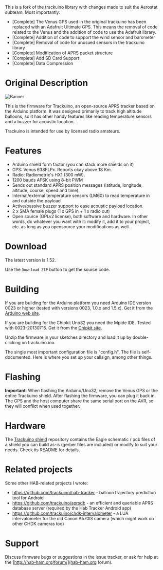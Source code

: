 This is a fork of the trackuino library with changes made to suit the Aerostat subteam. Most importantly:
* [Complete] The Venus GPS used in the original trackuino has been replaced with an Adafruit Ultimate GPS. This means the removal of code related to the Venus and the addition of code to use the Adafruit library.
* [Complete] Addition of code to support the wind sensor and barometer
* [Complete] Removal of code for unusued sensors in the trackuino library
* [Complete] Modification of APRS packet structure
* [Complete] Add SD Card Support
* [Complete] Data Compression



Original Description
=======

![Banner](https://github.com/trackuino/trackuino/wiki/img/trackuino-banner-narrow.png)

This is the firmware for Trackuino, an open-source APRS tracker based on the Arduino platform. It was designed primarily to track high altitude balloons, so it has other handy features like reading temperature sensors and a buzzer for acoustic location.

Trackuino is intended for use by licensed radio amateurs.

Features
========

 * Arduino shield form factor (you can stack more shields on it)
 * GPS: Venus 638FLPx. Reports okay above 18 Km.
 * Radio: Radiometrix's HX1 (300 mW).
 * 1200 bauds AFSK using 8-bit PWM
 * Sends out standard APRS position messages (latitude, longitude, altitude, course, speed and time).
 * Internal/external temperature sensors (LM60) to read temperature in and outside the payload
 * Active/passive buzzer support to ease acoustic payload location.
 * 2 x SMA female plugs (1 x GPS in + 1 x radio out)
 * Open source (GPLv2 license), both software and hardware. In other words, do whatever you want with it: modify it, add it to your project, etc. as long as you opensource your modifications as well.

Download
========

The latest version is 1.52.

Use the `Download ZIP` button to get the source code.

Building
========

If you are building for the Arduino platform you need Arduino IDE version 0023 or higher (tested with versions 0023, 1.0.x and 1.5.x). Get it from the [Arduino web site](http://arduino.cc/).

If you are building for the Chipkit Uno32 you need the Mpide IDE. Tested with 0023-20130715. Get it from the [Chipkit site](http://chipkit.net/).

Unzip the firmware in your sketches directory and load it up by double-clicking on trackuino.ino.

The single most important configuration file is "config.h". The file is self-documented. Here is where you set up your callsign, among other things.

Flashing
========

**Important**: When flashing the Arduino/Uno32, remove the Venus GPS or the entire Trackuino shield. After flashing the firmware, you can plug it back in. The GPS and the host computer share the same serial port on the AVR, so they will conflict when used together.

Hardware
========

The [Trackuino shield](https://github.com/trackuino/shield) repository contains the Eagle schematic / pcb files of a shield you can build as-is (gerber files are included) or modify to suit your needs. Check its README for details.

Related projects
================

Some other HAB-related projects I wrote:

  * https://github.com/trackuino/hab-tracker - balloon trajectory prediction tool for Android 
  * https://github.com/trackuino/aprsdb - an efficient and queriable APRS database server (required by the Hab Tracker Android app)
  * https://github.com/trackuino/chdk-intervalometer - a LUA intervalometer for the old Canon A570IS camera (which might work on other CHDK cameras too)

Support
=======

Discuss firmware bugs or suggestions in the issue tracker, or ask for help at the [http://hab-ham.org/forum/](hab-ham.org forum).
